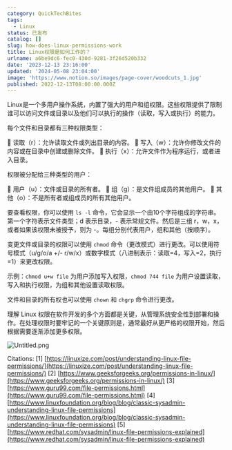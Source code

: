 ```yaml
---
category: QuickTechBites
tags:
  - Linux
status: 已发布
catalog: []
slug: how-does-linux-permissions-work
title: Linux权限是如何工作的？
urlname: a6be9dc6-fec0-430d-9281-3f26d520b332
date: '2023-12-13 23:16:00'
updated: '2024-05-08 23:04:00'
image: 'https://www.notion.so/images/page-cover/woodcuts_1.jpg'
published: 2022-12-13T08:00:00.000Z
---
```


Linux是一个多用户操作系统，内置了强大的用户和组权限。这些权限提供了限制谁可以访问文件或目录以及他们可以执行的操作（读取，写入或执行）的能力。


每个文件和目录都有三种权限类型：


🔸 读取（r）：允许读取文件或列出目录的内容。
🔸 写入（w）：允许你修改文件的内容或在目录中创建或删除文件。
🔸 执行（x）：允许文件作为程序运行，或者进入目录。


权限被分配给三种类型的用户：


🔸 用户（u）：文件或目录的所有者。
🔸 组（g）：是文件组成员的其他用户。
🔸 其他（o）：不是所有者或组成员的所有其他用户。


要查看权限，你可以使用 `ls -l` 命令，它会显示一个由10个字符组成的字符串。第一个字符表示文件类型；d 表示目录，- 表示常规文件。然后是三组 r，w，x，或者如果该权限未被授予，则为 -。每组分别代表用户，组和其他（按顺序）。


变更文件或目录的权限可以使用 `chmod` 命令（更改模式）进行更改。可以使用符号模式（u/g/o/a +/- r/w/x）或数字模式（八进制表示：读取=4，写入=2，执行=1）来更改权限。


示例：`chmod u+w file` 为用户添加写入权限，`chmod 744 file` 为用户设置读取，写入和执行权限，为组和其他设置读取权限。


文件和目录的所有权也可以使用 `chown` 和 `chgrp` 命令进行更改。


理解 Linux 权限在软件开发的多个方面都是关键，从管理系统安全性到部署和操作。在处理权限时要牢记的一个关键原则是，通常最好从更严格的权限开始，然后根据需要逐渐添加更多权限。


![Untitled.png](https://prod-files-secure.s3.us-west-2.amazonaws.com/5d24fe63-e567-4804-86f9-9fdc62e13082/332b89ee-9c33-4950-8a69-32c3d1ff2c69/Untitled.png?X-Amz-Algorithm=AWS4-HMAC-SHA256&X-Amz-Content-Sha256=UNSIGNED-PAYLOAD&X-Amz-Credential=ASIAZI2LB4664JOX4GSS%2F20250417%2Fus-west-2%2Fs3%2Faws4_request&X-Amz-Date=20250417T213406Z&X-Amz-Expires=3600&X-Amz-Security-Token=IQoJb3JpZ2luX2VjEN3%2F%2F%2F%2F%2F%2F%2F%2F%2F%2FwEaCXVzLXdlc3QtMiJHMEUCIQDeUaFlkUrZBqvfKcnWYugStin%2Bv6AMVZ%2FF21F8xsUE9wIgcq13SigCS83l82jAKjGJQAtBuce6GidvhQ6UHqvoeV0q%2FwMIZhAAGgw2Mzc0MjMxODM4MDUiDKeEz6VHfmoEm%2FPzSCrcAzXNgEx9okQefO40Hyluqy%2F9YfwjYIhKhEymF4jcbPZcfnbQf2lfUI1IKP%2FN%2FdYfoFsTrnNpzuSZHej4M0ZslH9TwKkYS9MXBOCYWaa1Id9zVXCSMHT8te%2FZc4PS71d2AJtL1fjjooGvOmhL%2FUR95Eh3NZDiYEVhdXdFdmdqZZPjEytaKxY%2FgRmoQNlVDCmtUc6o53g3Tm3jlUZyqidTWHAfb84IH6Zy0RhvudODUCiyWsi9RaMcXqP%2BxhCUMxCpiM38ZJSbhoqbauwPWfCjvYJxxt%2FEJD1iZJj%2FwMd42H639i7ES5OaFAfU02TMpQnroMrOW%2BxJrOv1gGLIWnzg8i752Cx7O%2FA%2BYuEmba%2FV9lMegKahU93OhcF%2FuHS4iQcmC0%2B5oAKDuseJLQOgTL5kljDIkZd2fuQKoFihdUEo88%2BGbhXRWLjZXTqCEpgEqsIZedoqtZQ2R4tV7%2BKOC1tdg4gKf5D34iweHv%2F6Bnx%2BawaHmWANbeM7CUvw6ojv1nMtn0fwhJkOUiweAclead4HjOhz8qIwtO3aUFaqdvi%2FoZXa2fxQzLGwlY8yjNcbhScMleazbJMZwd1qlm6AEWjdTM7etABSSAJ9%2FJUF3VfvmfI1shbClZtAb3lWhFw%2BMKXPhcAGOqUBXL1jdw%2BQkkgfZHVSMmlmdLiz0zcAnVCpM6ROZG9WqoMdGDhzIhM4drCHXeb4lXxqopdCAi%2BsTJgRG8QjAxkQ80K2KXlr2Vc31tm10LM1BDHtbPFr34owZzQYoirwaisRznjDvjeqtg8Txphj4KNTGpkdp6cpLOOK34Z3bO%2BSfHG0D536%2BvlTmSNlN11dmFIvQIYOdYhS6axe3HvJ84umAu0UJ9Kg&X-Amz-Signature=0d44423219b9ccb745aacd948a50243459c7babca2ccfdb7bb729119c84ba8d9&X-Amz-SignedHeaders=host&x-id=GetObject)


Citations:
[1] [https://linuxize.com/post/understanding-linux-file-permissions/](https://linuxize.com/post/understanding-linux-file-permissions/)
[2] [https://www.geeksforgeeks.org/permissions-in-linux/](https://www.geeksforgeeks.org/permissions-in-linux/)
[3] [https://www.guru99.com/file-permissions.html](https://www.guru99.com/file-permissions.html)
[4] [https://www.linuxfoundation.org/blog/blog/classic-sysadmin-understanding-linux-file-permissions](https://www.linuxfoundation.org/blog/blog/classic-sysadmin-understanding-linux-file-permissions)
[5] [https://www.redhat.com/sysadmin/linux-file-permissions-explained](https://www.redhat.com/sysadmin/linux-file-permissions-explained)

